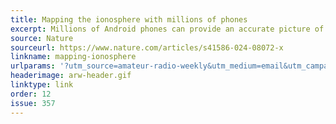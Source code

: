 ```yaml
---
title: Mapping the ionosphere with millions of phones
excerpt: Millions of Android phones can provide an accurate picture of the ionosphere in areas of the world underserved by conventional infrastructure.
source: Nature
sourceurl: https://www.nature.com/articles/s41586-024-08072-x
linkname: mapping-ionosphere
urlparams: '?utm_source=amateur-radio-weekly&utm_medium=email&utm_campaign=newsletter'
headerimage: arw-header.gif
linktype: link
order: 12
issue: 357
---
```

